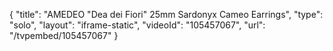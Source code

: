 {
    "title": "AMEDEO \"Dea dei Fiori\" 25mm Sardonyx  Cameo Earrings",
    "type": "solo",
    "layout": "iframe-static",
    "videoId": "105457067",
    "url": "\/tvpembed\/105457067"
}